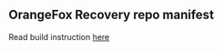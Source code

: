 ## OrangeFox Recovery repo manifest

Read build instruction [here](https://wiki.orangefox.tech/en/dev/building)
